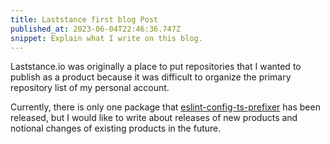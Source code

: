 ```yaml
---
title: Laststance first blog Post
published_at: 2023-06-04T22:46:36.747Z
snippet: Explain what I write on this blog.
---
```


Laststance.io was originally a place to put repositories that I wanted to publish as a product because it was difficult to organize the primary repository list of my personal account.  

Currently, there is only one package that [eslint-config-ts-prefixer](https://github.com/laststance/eslint-config-ts-prefixer) has been released, but I would like to write about releases of new products and notional changes of existing products in the future.